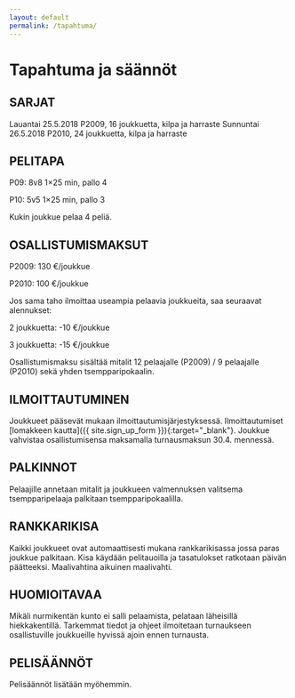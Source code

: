 ```yaml
---
layout: default
permalink: /tapahtuma/
---
```


# Tapahtuma ja säännöt

## SARJAT

Lauantai 25.5.2018 P2009, 16 joukkuetta, kilpa ja harraste
Sunnuntai 26.5.2018 P2010, 24 joukkuetta, kilpa ja harraste

## PELITAPA

P09: 8v8 1×25 min, pallo 4

P10: 5v5 1×25 min, pallo 3

Kukin joukkue pelaa 4 peliä.


## OSALLISTUMISMAKSUT

P2009: 130 €/joukkue

P2010: 100 €/joukkue

Jos sama taho ilmoittaa useampia pelaavia joukkueita, saa seuraavat alennukset:

2 joukkuetta: -10 €/joukkue

3 joukkuetta: -15 €/joukkue

Osallistumismaksu sisältää mitalit 12 pelaajalle (P2009) / 9 pelaajalle (P2010) sekä yhden tsempparipokaalin.


## ILMOITTAUTUMINEN

Joukkueet pääsevät mukaan ilmoittautumisjärjestyksessä.
Ilmoittautumiset [lomakkeen kautta]({{ site.sign_up_form }}){:target="_blank"}. Joukkue
vahvistaa osallistumisensa maksamalla turnausmaksun 30.4. mennessä.


## PALKINNOT

Pelaajille annetaan mitalit ja joukkueen valmennuksen valitsema tsempparipelaaja palkitaan tsempparipokaalilla.


## RANKKARIKISA

Kaikki joukkueet ovat automaattisesti mukana rankkarikisassa jossa
paras joukkue palkitaan. Kisa käydään pelitauoilla ja tasatulokset
ratkotaan päivän päätteeksi. Maalivahtina aikuinen maalivahti.


## HUOMIOITAVAA

Mikäli nurmikentän kunto ei salli pelaamista, pelataan läheisillä
hiekkakentillä. Tarkemmat tiedot ja ohjeet ilmoitetaan turnaukseen
osallistuville joukkueille hyvissä ajoin ennen turnausta.


## PELISÄÄNNÖT

Pelisäännöt lisätään myöhemmin.
